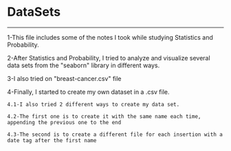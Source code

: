 # DataSets
----------
1-This file includes some of the notes I took while studying Statistics and Probability.

2-After Statistics and Probability, I tried to analyze and visualize several data sets from the "seaborn" library in different ways.

3-I also tried on "breast-cancer.csv" file

4-Finally, I started to create my own dataset in a .csv file.

    4.1-I also tried 2 different ways to create my data set.
  
    4.2-The first one is to create it with the same name each time, appending the previous one to the end
  
    4.3-The second is to create a different file for each insertion with a date tag after the first name
  
